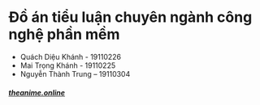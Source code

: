 # Đồ án tiểu luận chuyên ngành công nghệ phần mềm 
- Quách Diệu Khánh - 19110226
- Mai Trọng Khánh - 19110225
- Nguyễn Thành Trung – 19110304
##### [theanime.online](https://www.theanime.online/)
